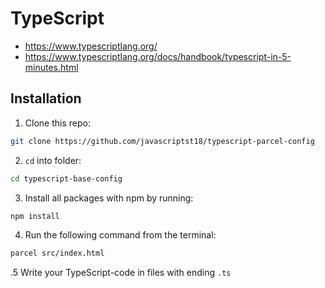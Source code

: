 # TypeScript 

* https://www.typescriptlang.org/
* https://www.typescriptlang.org/docs/handbook/typescript-in-5-minutes.html

## Installation

1. Clone this repo:
```bash
git clone https://github.com/javascriptst18/typescript-parcel-config
```
2. `cd` into folder:
```bash
cd typescript-base-config
```
3. Install all packages with npm by running:
```bash
npm install
```
4. Run the following command from the terminal:
```bash
parcel src/index.html
```
.5 Write your TypeScript-code in files with ending `.ts`